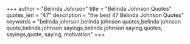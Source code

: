 +++
author = "Belinda Johnson"
title = "Belinda Johnson Quotes"
quotes_len = "47"
description = "the best 47 Belinda Johnson Quotes"
keywords = "belinda johnson,belinda johnson quotes,belinda johnson quote,belinda johnson sayings,belinda johnson saying,quotes, sayings,quote, saying, motivation"
+++

